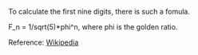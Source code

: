 To calculate the first nine digits, there is such a fomula.

F_n = 1/sqrt(5)*phi^n, where phi is the golden ratio.

Reference: [Wikipedia](https://en.wikipedia.org/wiki/Fibonacci_number)

